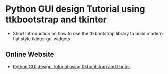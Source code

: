 # Python GUI design Tutorial using ttkbootstrap and tkinter

- Short Introduction on how to use the ttkbootstrap library to build modern flat style tkinter gui widgets 

## Online Website

- [Python GUI design Tutorial using ttkbootstrap and tkinter](https://www.xanthium.in/short-concise-tutorial-python-gui-design-using-tkinter-ttkbootstrap-beginners)
 
